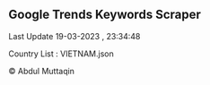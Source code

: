 

## Google Trends Keywords Scraper 
 
Last Update 19-03-2023 , 23:34:48

Country List :
VIETNAM.json



© Abdul Muttaqin 
